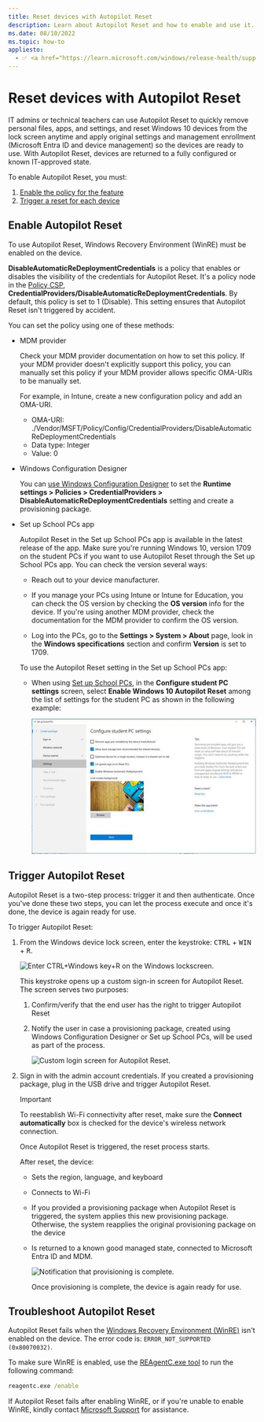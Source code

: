 ```yaml
---
title: Reset devices with Autopilot Reset
description: Learn about Autopilot Reset and how to enable and use it.
ms.date: 08/10/2022
ms.topic: how-to
appliesto:
  - ✅ <a href="https://learn.microsoft.com/windows/release-health/supported-versions-windows-client" target="_blank">Windows 10</a>
---
```


# Reset devices with Autopilot Reset

IT admins or technical teachers can use Autopilot Reset to quickly remove personal files, apps, and settings, and reset Windows 10 devices from the lock screen anytime and apply original settings and management enrollment (Microsoft Entra ID and device management) so the devices are ready to use. With Autopilot Reset, devices are returned to a fully configured or known IT-approved state.

To enable Autopilot Reset, you must:

1. [Enable the policy for the feature](#enable-autopilot-reset)
2. [Trigger a reset for each device](#trigger-autopilot-reset)

## Enable Autopilot Reset

To use Autopilot Reset, Windows Recovery Environment (WinRE) must be enabled on the device.

**DisableAutomaticReDeploymentCredentials** is a policy that enables or disables the visibility of the credentials for Autopilot Reset. It's a policy node in the [Policy CSP](/windows/client-management/mdm/policy-csp-credentialproviders), **CredentialProviders/DisableAutomaticReDeploymentCredentials**. By default, this policy is set to 1 (Disable). This setting ensures that Autopilot Reset isn't triggered by accident.

You can set the policy using one of these methods:

- MDM provider

  Check your MDM provider documentation on how to set this policy. If your MDM provider doesn't explicitly support this policy, you can manually set this policy if your MDM provider allows specific OMA-URIs to be manually set.

  For example, in Intune, create a new configuration policy and add an OMA-URI.
  - OMA-URI:  ./Vendor/MSFT/Policy/Config/CredentialProviders/DisableAutomaticReDeploymentCredentials
  - Data type:  Integer
  - Value:  0

- Windows Configuration Designer

  You can [use Windows Configuration Designer](/windows/configuration/provisioning-packages/provisioning-create-package) to set the **Runtime settings > Policies > CredentialProviders > DisableAutomaticReDeploymentCredentials** setting and create a provisioning package.

- Set up School PCs app

  Autopilot Reset in the Set up School PCs app is available in the latest release of the app. Make sure you're running Windows 10, version 1709 on the student PCs if you want to use Autopilot Reset through the Set up School PCs app. You can check the version several ways:

  - Reach out to your device manufacturer.

  - If you manage your PCs using Intune or Intune for Education, you can check the OS version by checking the **OS version** info for the device. If  you're using another MDM provider, check the documentation for the MDM provider to confirm the OS version.

  - Log into the PCs, go to the **Settings > System > About** page, look in the **Windows specifications** section and confirm **Version** is set to 1709.

  To use the Autopilot Reset setting in the Set up School PCs app:

  - When using [Set up School PCs](use-set-up-school-pcs-app.md), in the **Configure student PC settings** screen, select **Enable Windows 10 Autopilot Reset** among the list of settings for the student PC as shown in the following example:

    ![Configure student PC settings in Set up School PCs.](images/suspcs/suspc_configure_pc2.jpg)

## Trigger Autopilot Reset

Autopilot Reset is a two-step process: trigger it and then authenticate. Once you've done these two steps, you can let the process execute and once it's done, the device is again ready for use.

To trigger Autopilot Reset:

1. From the Windows device lock screen, enter the keystroke: <kbd>CTRL</kbd> + <kbd>WIN</kbd> + <kbd>R</kbd>.

   ![Enter CTRL+Windows key+R on the Windows lockscreen.](images/autopilot-reset-lockscreen.png)

   This keystroke opens up a custom sign-in screen for Autopilot Reset. The screen serves two purposes:

   1. Confirm/verify that the end user has the right to trigger Autopilot Reset
   1. Notify the user in case a provisioning package, created using Windows Configuration Designer or Set up School PCs, will be used as part of the process.

      ![Custom login screen for Autopilot Reset.](images/autopilot-reset-customlogin.png)

1. Sign in with the admin account credentials. If you created a provisioning package, plug in the USB drive and trigger Autopilot Reset.

   > [!IMPORTANT]
   > To reestablish Wi-Fi connectivity after reset, make sure the **Connect automatically** box is checked for the device's wireless network connection. 

   Once Autopilot Reset is triggered, the reset process starts.

   After reset, the device:

   - Sets the region, language, and keyboard
   - Connects to Wi-Fi
   - If you provided a provisioning package when Autopilot Reset is triggered, the system applies this new provisioning package. Otherwise, the system reapplies the original provisioning package on the device
   - Is returned to a known good managed state, connected to Microsoft Entra ID and MDM.

     ![Notification that provisioning is complete.](images/autopilot-reset-provisioningcomplete.png)

     Once provisioning is complete, the device is again ready for use.

## Troubleshoot Autopilot Reset

Autopilot Reset fails when the [Windows Recovery Environment (WinRE)](/windows-hardware/manufacture/desktop/windows-recovery-environment--windows-re--technical-reference) isn't enabled on the device. The error code is: `ERROR_NOT_SUPPORTED (0x80070032)`.

To make sure WinRE is enabled, use the [REAgentC.exe tool](/windows-hardware/manufacture/desktop/reagentc-command-line-options) to run the following command:

```cmd
reagentc.exe /enable
```

If Autopilot Reset fails after enabling WinRE, or if you're unable to enable WinRE, kindly contact [Microsoft Support](https://support.microsoft.com) for assistance.

